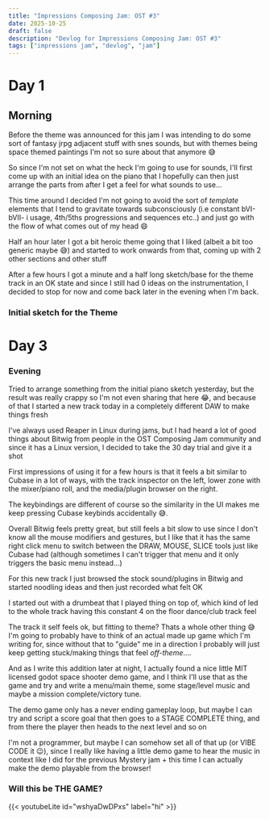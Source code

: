 ```yaml
---
title: "Impressions Composing Jam: OST #3"
date: 2025-10-25
draft: false
description: "Devlog for Impressions Composing Jam: OST #3"
tags: ["impressions jam", "devlog", "jam"]
---
```

# Day 1
## Morning
Before the theme was announced for this jam I was intending to do some sort of fantasy jrpg adjacent stuff with snes sounds, but with themes being space themed paintings I'm not so sure about that anymore 😅

So since I'm not set on what the heck I'm going to use for sounds, I'll first come up with an initial idea on the piano that I hopefully can then just arrange the parts from after I get a feel for what sounds to use...

This time around I decided I'm not going to avoid the sort of *template* elements that I tend to gravitate towards subconsciously (i.e constant bVI-bVII- i usage, 4th/5ths progressions and sequences etc..) and just go with the flow of what comes out of my head 😄

Half an hour later I got a bit heroic theme going that I liked (albeit a bit too generic maybe 😅) and started to work onwards from that, coming up with 2 other sections and other stuff 

After a few hours I got a minute and a half long sketch/base for the theme track in an OK state and since I still had 0 ideas on the instrumentation, I decided to stop for now and come back later in the evening when I'm back.
### Initial sketch for the Theme

# Day 3

### Evening

Tried to arrange something from the initial piano sketch yesterday, but the result was really crappy so I'm not even sharing that here 😂, and because of that I started a new track today in a completely different DAW to make things fresh

I've always used Reaper in Linux during jams, but I had heard a lot of good things about Bitwig from people in the OST Composing Jam community and since it has a Linux version, I decided to take the 30 day trial and give it a shot

First impressions of using it for a few hours is that it feels a bit similar to Cubase in a lot of ways, with the track inspector on the left, lower zone with the mixer/piano roll, and the media/plugin browser on the right.

The keybindings are different of course so the similarity in the UI makes me keep pressing Cubase keybinds accidentally 😅.

Overall Bitwig feels pretty great, but still feels a bit slow to use since I don't know all the mouse modifiers and gestures, but I like that it has the same right click menu to switch between the DRAW, MOUSE, SLICE tools just like Cubase had (although sometimes I can't trigger that menu and it only triggers the basic menu instead...)

For this new track I just browsed the stock sound/plugins in Bitwig and started noodling ideas and then just recorded what felt OK

I started out with a drumbeat that I played thing on top of, which kind of led to the whole track having this constant 4 on the floor dance/club track feel

The track it self feels ok, but fitting to theme? Thats a whole other thing 😅   I'm going to probably have to think of an actual made up game which I'm writing for, since without that to "guide" me in a direction I probably will just keep getting stuck/making things that feel *off-theme*....

And as I write this addition later at night, I actually found a nice little MIT licensed godot space shooter demo game, and I think I'll use that as the game and try and write a menu/main theme, some stage/level music and maybe a mission complete/victory tune.

The demo game only has a never ending gameplay loop, but maybe I can try and script a score goal that then goes to a STAGE COMPLETE thing, and from there the player then heads to the next level and so on

I'm not a programmer, but maybe I can somehow set all of that up (or VIBE CODE it 😉), since I really like having a little demo game to hear the music in context like I did for the previous Mystery jam + this time I can actually make the demo playable from the browser!

### Will this be THE GAME?
{{< youtubeLite id="wshyaDwDPxs" label="hi" >}}

